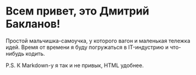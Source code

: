 Всем привет, это Дмитрий Бакланов!
==================================

Простой мальчишка-самоучка, у которого вагон и маленькая тележка идей. Время от времени я буду погружаться в IT-индустрию и что-нибудь кодить.

P.S. К Markdown-у я так и не привык, HTML удобнее.
